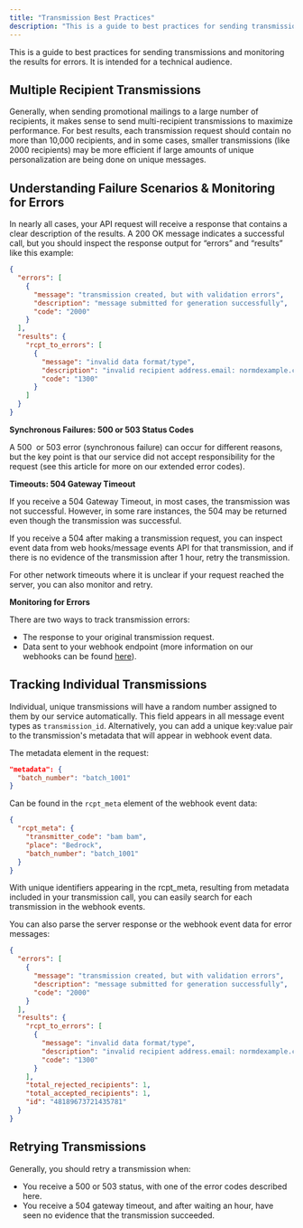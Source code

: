 ```yaml
---
title: "Transmission Best Practices"
description: "This is a guide to best practices for sending transmissions and monitoring the results for errors and is intended for a technical audience Multiple Recipient Transmissions Generally when sending promotional mailings to a large number of recipients it makes sense to send multi recipient transmissions to maximize performance For best..."
---
```


This is a guide to best practices for sending transmissions and monitoring the results for errors. It is intended for a technical audience. 

## Multiple Recipient Transmissions

Generally, when sending promotional mailings to a large number of recipients, it makes sense to send multi-recipient transmissions to maximize performance. For best results, each transmission request should contain no more than 10,000 recipients, and in some cases, smaller transmissions (like 2000 recipients) may be more efficient if large amounts of unique personalization are being done on unique messages.

## Understanding Failure Scenarios & Monitoring for Errors

In nearly all cases, your API request will receive a response that contains a clear description of the results. A 200 OK message indicates a successful call, but you should inspect the response output for “errors” and “results” like this example:

```json
{
  "errors": [
    {
      "message": "transmission created, but with validation errors",
      "description": "message submitted for generation successfully",
      "code": "2000"
    }
  ],
  "results": {
    "rcpt_to_errors": [
      {
        "message": "invalid data format/type",
        "description": "invalid recipient address.email: normdexample.com",
        "code": "1300"
      }
    ]
  }
}
```

**Synchronous Failures: 500 or 503 Status Codes**

A 500  or 503 error (synchronous failure) can occur for different reasons, but the key point is that
our service did not accept responsibility for the request (see this article for more on our extended error codes).

**Timeouts: 504 Gateway Timeout**

If you receive a 504 Gateway Timeout, in most cases, the transmission was not successful. However, in some rare instances, the 504 may be returned even though the transmission was successful.

If you receive a 504 after making a transmission request, you can inspect event data from web hooks/message events API for that transmission, and if there is no evidence of the transmission after 1 hour, retry the transmission.

For other network timeouts where it is unclear if your request reached the server, you can also monitor and retry.

**Monitoring for Errors**

There are two ways to track transmission errors:

* The response to your original transmission request.
* Data sent to your webhook endpoint (more information on our webhooks can be found [here](https://www.sparkpost.com/docs/tech-resources/extended-error-codes/)). 

## Tracking Individual Transmissions

Individual, unique transmissions will have a random number assigned to them by our service automatically. This field appears in all message event types as `transmission_id`. Alternatively, you can add a unique key:value pair to the transmission's metadata that will appear in webhook event data.

The metadata element in the request:

```json
"metadata": {
  "batch_number": "batch_1001"
}
```
Can be found in the `rcpt_meta` element of the webhook event data:

```json
{
  "rcpt_meta": {
    "transmitter_code": "bam bam",
    "place": "Bedrock",
    "batch_number": "batch_1001"
  }
}
```

With unique identifiers appearing in the rcpt_meta, resulting from metadata included in your transmission call, you can easily search for each transmission in the webhook events.

You can also parse the server response or the webhook event data for error messages:

```json
{
  "errors": [
    {
      "message": "transmission created, but with validation errors",
      "description": "message submitted for generation successfully",
      "code": "2000"
    }
  ],
  "results": {
    "rcpt_to_errors": [
      {
        "message": "invalid data format/type",
        "description": "invalid recipient address.email: normdexample.com",
        "code": "1300"
      }
    ],
    "total_rejected_recipients": 1,
    "total_accepted_recipients": 1,
    "id": "48189673721435781"
  }
}
```

## Retrying Transmissions

Generally, you should retry a transmission when:

* You receive a 500 or 503 status, with one of the error codes described here.
* You receive a 504 gateway timeout, and after waiting an hour, have seen no evidence that the transmission succeeded.
